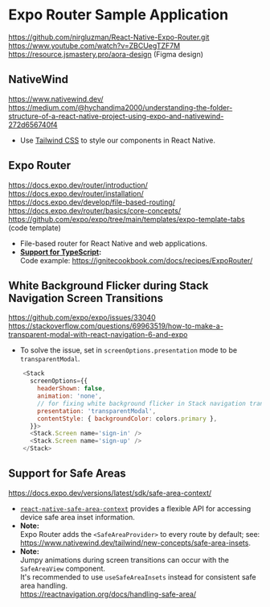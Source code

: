 # Expo Router Sample Application

https://github.com/nirgluzman/React-Native-Expo-Router.git
https://www.youtube.com/watch?v=ZBCUegTZF7M
https://resource.jsmastery.pro/aora-design (Figma design)

## NativeWind

https://www.nativewind.dev/ <br/>
https://medium.com/@hychandima2000/understanding-the-folder-structure-of-a-react-native-project-using-expo-and-nativewind-272d656740f4

- Use [Tailwind CSS](https://tailwindcss.com/) to style our components in React Native.

## Expo Router

https://docs.expo.dev/router/introduction/
https://docs.expo.dev/router/installation/
https://docs.expo.dev/develop/file-based-routing/
https://docs.expo.dev/router/basics/core-concepts/
https://github.com/expo/expo/tree/main/templates/expo-template-tabs (code template)

- File-based router for React Native and web applications.
- **[Support for TypeScript](https://docs.expo.dev/router/reference/typed-routes/):**<br />
  Code example: https://ignitecookbook.com/docs/recipes/ExpoRouter/

## White Background Flicker during Stack Navigation Screen Transitions

https://github.com/expo/expo/issues/33040 <br/>
https://stackoverflow.com/questions/69963519/how-to-make-a-transparent-modal-with-react-navigation-6-and-expo

- To solve the issue, set in `screenOptions.presentation` mode to be `transparentModal`.

```js
    <Stack
      screenOptions={{
        headerShown: false,
        animation: 'none',
        // for fixing white background flicker in Stack navigation transitions.
        presentation: 'transparentModal',
        contentStyle: { backgroundColor: colors.primary },
      }}>
      <Stack.Screen name='sign-in' />
      <Stack.Screen name='sign-up' />
    </Stack>
```

## Support for Safe Areas

https://docs.expo.dev/versions/latest/sdk/safe-area-context/ <br />

- [`react-native-safe-area-context`](https://appandflow.github.io/react-native-safe-area-context/) provides a flexible API for accessing device safe area inset information.
- **Note:** <br/>
  Expo Router adds the `<SafeAreaProvider>` to every route by default; see: https://www.nativewind.dev/tailwind/new-concepts/safe-area-insets.
- **Note:** <br/>
  Jumpy animations during screen transitions can occur with the `SafeAreaView` component. <br/>
  It's recommended to use `useSafeAreaInsets` instead for consistent safe area handling. <br/>
  https://reactnavigation.org/docs/handling-safe-area/
